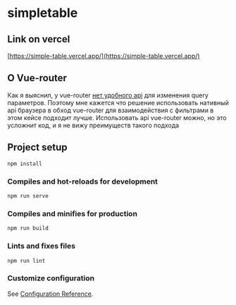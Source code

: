 # simpletable

## Link on vercel

[https://simple-table.vercel.app/](https://simple-table.vercel.app/)

## О Vue-router

Как я выяснил, у vue-router [нет удобного api](https://github.com/vuejs/vue-router/issues/1631) для изменения query параметров. Поэтому мне кажется что решение использовать нативный api браузера в обход vue-router для взаимодействия с фильтрами в этом кейсе подходит лучше. Использовать api vue-router можно, но это усложнит код, и я не вижу преимуществ такого подхода

## Project setup

```
npm install
```

### Compiles and hot-reloads for development

```
npm run serve
```

### Compiles and minifies for production

```
npm run build
```

### Lints and fixes files

```
npm run lint
```

### Customize configuration

See [Configuration Reference](https://cli.vuejs.org/config/).
